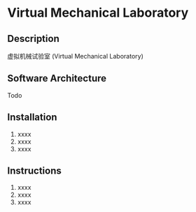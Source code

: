 # Virtual Mechanical Laboratory

## Description
虚拟机械试验室  (Virtual Mechanical Laboratory)

## Software Architecture
Todo

## Installation

1.  xxxx
2.  xxxx
3.  xxxx

## Instructions

1.  xxxx
2.  xxxx
3.  xxxx

